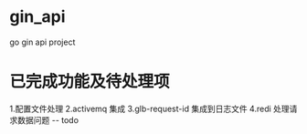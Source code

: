 # gin_api

go gin api project

# 已完成功能及待处理项

1.配置文件处理
2.activemq 集成
3.glb-request-id 集成到日志文件
4.redi 处理请求数据问题 -- todo
